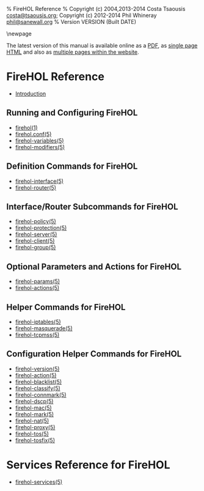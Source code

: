 % FireHOL Reference
% Copyright (c) 2004,2013-2014 Costa Tsaousis <costa@tsaousis.org>; Copyright (c) 2012-2014 Phil Whineray <phil@sanewall.org>
% Version VERSION (Built DATE)

\newpage

<!--
  This file is processed to include inline the individual pages
  single-page HTML and PDF. It is used as-is as a contents page
  for multi-page formats.
  -->

The latest version of this manual is available online as a
[PDF](http://firehol.org/firehol-manual.pdf), as
[single page HTML](http://firehol.org/firehol-manual.html)
and also as
[multiple pages within the website](http://firehol.org/firehol-manual/).

# FireHOL Reference

* [Introduction](introduction.md)

## Running and Configuring FireHOL

* [firehol(1)](firehol.1.md)
* [firehol.conf(5)](firehol-conf.5.md)
* [firehol-variables(5)](firehol-variables.5.md)
* [firehol-modifiers(5)](firehol-modifiers.5.md)

## Definition Commands for FireHOL

* [firehol-interface(5)](firehol-interface.5.md)
* [firehol-router(5)](firehol-router.5.md)

## Interface/Router Subcommands for FireHOL

* [firehol-policy(5)](firehol-policy.5.md)
* [firehol-protection(5)](firehol-protection.5.md)
* [firehol-server(5)](firehol-server.5.md)
* [firehol-client(5)](firehol-client.5.md)
* [firehol-group(5)](firehol-group.5.md)

## Optional Parameters and Actions for FireHOL

* [firehol-params(5)](firehol-params.5.md)
* [firehol-actions(5)](firehol-actions.5.md)

## Helper Commands for FireHOL

* [firehol-iptables(5)](firehol-iptables.5.md)
* [firehol-masquerade(5)](firehol-masquerade.5.md)
* [firehol-tcpmss(5)](firehol-tcpmss.5.md)

## Configuration Helper Commands for FireHOL

* [firehol-version(5)](firehol-version.5.md)
* [firehol-action(5)](firehol-action.5.md)
* [firehol-blacklist(5)](firehol-blacklist.5.md)
* [firehol-classify(5)](firehol-classify.5.md)
* [firehol-connmark(5)](firehol-connmark.5.md)
* [firehol-dscp(5)](firehol-dscp.5.md)
* [firehol-mac(5)](firehol-mac.5.md)
* [firehol-mark(5)](firehol-mark.5.md)
* [firehol-nat(5)](firehol-nat.5.md)
* [firehol-proxy(5)](firehol-proxy.5.md)
* [firehol-tos(5)](firehol-tos.5.md)
* [firehol-tosfix(5)](firehol-tosfix.5.md)

# Services Reference for FireHOL

* [firehol-services(5)](firehol-services.5.md)
